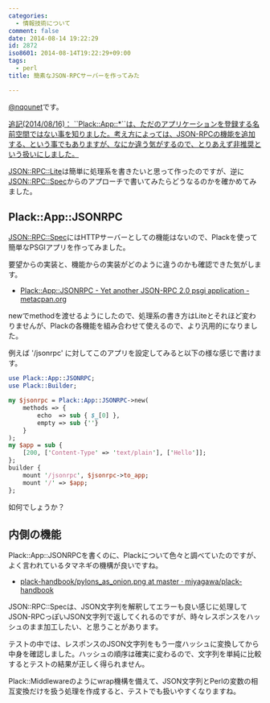 ```yaml
---
categories:
  - 情報技術について
comment: false
date: 2014-08-14 19:22:29
id: 2872
iso8601: 2014-08-14T19:22:29+09:00
tags:
  - perl
title: 簡素なJSON-RPCサーバーを作ってみた

---
```


<p><a href="https://twitter.com/nqounet">@nqounet</a>です。</p>

<ins>
追記(2014/08/16)： ``Plack::App::*``は、ただのアプリケーションを登録する名前空間ではない事を知りました。考え方によっては、JSON-RPCの機能を追加する、という事でもありますが、なにか違う気がするので、とりあえず非推奨という扱いにしました。
</ins>

<p><a href="https://metacpan.org/pod/JSON::RPC::Lite">JSON::RPC::Lite</a>は簡単に処理系を書きたいと思って作ったのですが、逆に<a href="https://metacpan.org/pod/JSON::RPC::Spec">JSON::RPC::Spec</a>からのアプローチで書いてみたらどうなるのかを確かめてみました。</p>



<h2>Plack::App::JSONRPC</h2>

<p><a href="https://metacpan.org/pod/JSON::RPC::Spec">JSON::RPC::Spec</a>にはHTTPサーバーとしての機能はないので、Plackを使って簡単なPSGIアプリを作ってみました。</p>

<p>要望からの実装と、機能からの実装がどのように違うのかも確認できた気がします。</p>

<ul>
<li><a href="https://metacpan.org/pod/Plack::App::JSONRPC">Plack::App::JSONRPC - Yet another JSON-RPC 2.0 psgi application - metacpan.org</a></li>
</ul>

<p>newでmethodを渡せるようにしたので、処理系の書き方はLiteとそれほど変わりませんが、Plackの各機能を組み合わせて使えるので、より汎用的になりました。</p>

<p>例えば '/jsonrpc' に対してこのアプリを設定してみると以下の様な感じで書けます。</p>

```perl
use Plack::App::JSONRPC;
use Plack::Builder;

my $jsonrpc = Plack::App::JSONRPC->new(
    methods => {
        echo  => sub { $_[0] },
        empty => sub {''}
    }
);
my $app = sub {
    [200, ['Content-Type' => 'text/plain'], ['Hello']];
};
builder {
    mount '/jsonrpc', $jsonrpc->to_app;
    mount '/' => $app;
};
```

<p>如何でしょうか？</p>

<h2>内側の機能</h2>

<p>Plack::App::JSONRPCを書くのに、Plackについて色々と調べていたのですが、よく言われているタマネギの機構が良いですね。</p>

<ul>
<li><a href="https://github.com/miyagawa/plack-handbook/blob/master/images/pylons_as_onion.png">plack-handbook/pylons_as_onion.png at master · miyagawa/plack-handbook</a></li>
</ul>

<p>JSON::RPC::Specは、JSON文字列を解釈してエラーも良い感じに処理してJSON-RPCっぽいJSON文字列で返してくれるのですが、時々レスポンスをハッシュのまま加工したい、と思うことがあります。</p>

<p>テストの中では、レスポンスのJSON文字列をもう一度ハッシュに変換してから中身を確認しました。ハッシュの順序は確実に変わるので、文字列を単純に比較するとテストの結果が正しく得られません。</p>

<p>Plack::Middlewareのようにwrap機構を備えて、JSON文字列とPerlの変数の相互変換だけを扱う処理を作成すると、テストでも扱いやすくなりますね。</p>
    	